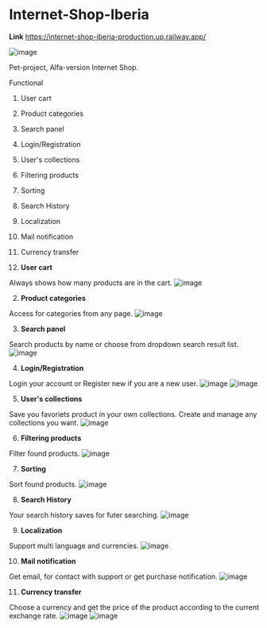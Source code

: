 # Internet-Shop-Iberia

**Link** https://internet-shop-iberia-production.up.railway.app/

![image](https://github.com/Davidchanz/Internet-Shop-Iberia/assets/92250001/79c8b0ee-430a-4084-8a9f-50192a7bfb7c)


Pet-project, Alfa-version Internet Shop.

Functional

1. User cart
2. Product categories
3. Search panel
4. Login/Registration
5. User's collections
6. Filtering products
7. Sorting
9. Search History
10. Localization
11. Mail notification
12. Currency transfer

1. **User cart**
  
  Always shows how many products are in the cart.
  ![image](https://github.com/Davidchanz/Internet-Shop-Iberia/assets/92250001/b5ab17dc-3fbc-4e4b-9d28-7254ca9e7b2f)

2. **Product categories**
  
  Access for categories from any page.
  ![image](https://github.com/Davidchanz/Internet-Shop-Iberia/assets/92250001/a3175e56-cd56-49ec-a139-880f73a82a08)

3. **Search panel**
  
  Search products by name or choose from dropdown search result list.
  ![image](https://github.com/Davidchanz/Internet-Shop-Iberia/assets/92250001/a5e35f50-2de8-4cc2-85c4-285d74e5081d)

4. **Login/Registration**
  
  Login your account or Register new if you are a new user.
  ![image](https://github.com/Davidchanz/Internet-Shop-Iberia/assets/92250001/5c656580-6dde-436b-bfb0-19e3a108649e)
  ![image](https://github.com/Davidchanz/Internet-Shop-Iberia/assets/92250001/0fe110ce-dc89-4624-8c4d-39584a87c8dd)

5. **User's collections**
  
  Save you favoriets product in your own collections. Create and manage any collections you want.
  ![image](https://github.com/Davidchanz/Internet-Shop-Iberia/assets/92250001/59e39bd9-e3fe-4dc0-90e3-6fd5b1d3dc48)

6. **Filtering products**
  
  Filter found products.
  ![image](https://github.com/Davidchanz/Internet-Shop-Iberia/assets/92250001/ec68e8fa-b3f0-44e0-a237-deac351ca647)

7. **Sorting**

  Sort found products.
  ![image](https://github.com/Davidchanz/Internet-Shop-Iberia/assets/92250001/3d149e8e-2197-4dfe-8286-fabfbfb4dd3c)

8. **Search History**

  Your search history saves for futer searching.
  ![image](https://github.com/Davidchanz/Internet-Shop-Iberia/assets/92250001/e60fe18b-d9b9-478b-bcdf-c318edd032a7)

9. **Localization**

  Support multi language and currencies.
  ![image](https://github.com/Davidchanz/Internet-Shop-Iberia/assets/92250001/44b47355-34b3-4468-b176-b6025749b8b8)

10. **Mail notification**
  
  Get email, for contact with support or get purchase notification.
  ![image](https://github.com/Davidchanz/Internet-Shop-Iberia/assets/92250001/f582f34e-ec46-4572-a415-a9a4a7273c78)

11. **Currency transfer**

  Choose a currency and get the price of the product according to the current exchange rate.
  ![image](https://github.com/Davidchanz/Internet-Shop-Iberia/assets/92250001/0eb01373-8a7e-44cb-8f88-cf9f2cffe6b7)
  ![image](https://github.com/Davidchanz/Internet-Shop-Iberia/assets/92250001/9779a41e-6d55-47e5-b697-b88569c945cd)



















